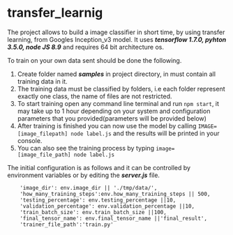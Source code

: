 # transfer_learnig

The project allows to build a image classifier in short time, by using transfer learning, from Googles Inception_v3 model.
It uses **_tensorflow 1.7.0, pyhton 3.5.0, node JS 8.9_** and requires 64 bit architecture os.

To train on your own data sent should be done the following.

1. Create folder named **_samples_** in project directory, in must contain all training data in it.
2. The training data must be classified by folders, i.e each folder represent exactly one class, the name of files are not restricted.
3. To start training open any command line terminal and run `npm start`, it may take up to 1 hour depending on your system and configuration parameters that you provided(parameters will be provided below)
4. After training is finished you can now use the model by calling `IMAGE=[image_filepath] node label.js` and the results will be printed in your console.
5. You can also see the training process by typing `image=[image_file_path] node label.js`

The initial configuration is as follows and it can be controlled by environment variables or by editing the **_server.js_** file.
```
	'image_dir': env.image_dir || './tmp/data/',
	'how_many_training_steps':env.how_many_training_steps || 500,
	'testing_percentage': env.testing_percentage ||10,
	'validation_percentage': env.validation_percentage ||10,
	'train_batch_size': env.train_batch_size ||100,
	'final_tensor_name': env.final_tensor_name ||'final_result',
	'trainer_file_path':'train.py'
```
